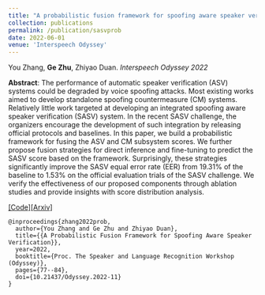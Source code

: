 ```yaml
---
title: "A probabilistic fusion framework for spoofing aware speaker verification"
collection: publications
permalink: /publication/sasvprob
date: 2022-06-01
venue: 'Interspeech Odyssey'
---
```

You Zhang, <b>Ge Zhu</b>, Zhiyao Duan. <i>Interspeech Odyssey 2022</i>

<b>Abstract</b>: The performance of automatic speaker verification (ASV) systems could be degraded by voice spoofing attacks. Most existing works aimed to develop standalone spoofing countermeasure (CM) systems. Relatively little work targeted at developing an integrated spoofing aware speaker verification (SASV) system. In the recent SASV challenge, the organizers encourage the development of such integration by releasing official protocols and baselines. In this paper, we build a probabilistic framework for fusing the ASV and CM subsystem scores. We further propose fusion strategies for direct inference and fine-tuning to predict the SASV score based on the framework. Surprisingly, these strategies significantly improve the SASV equal error rate (EER) from 19.31% of the baseline to 1.53% on the official evaluation trials of the SASV challenge. We verify the effectiveness of our proposed components through ablation studies and provide insights with score distribution analysis.

[[Code]](https://github.com/yzyouzhang/SASV_PR)[[Arxiv]](https://arxiv.org/abs/2202.05253)

```
@inproceedings{zhang2022prob,
  author={You Zhang and Ge Zhu and Zhiyao Duan},
  title={{A Probabilistic Fusion Framework for Spoofing Aware Speaker Verification}},
  year=2022,
  booktitle={Proc. The Speaker and Language Recognition Workshop (Odyssey)},
  pages={77--84},
  doi={10.21437/Odyssey.2022-11}
}
```